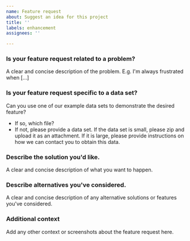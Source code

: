 ```yaml
---
name: Feature request
about: Suggest an idea for this project
title: ''
labels: enhancement
assignees: ''

---
```


### Is your feature request related to a problem?
A clear and concise description of the problem. E.g. I'm always frustrated when [...]

### Is your feature request specific to a data set?
Can you use one of our example data sets to demonstrate the desired feature?
  * If so, which file?
  * If not, please provide a data set. If the data set is small, please zip and upload it as an attachment. If it is large, please provide instructions on how we can contact you to obtain this data.

### Describe the solution you'd like.
A clear and concise description of what you want to happen.

### Describe alternatives you've considered.
A clear and concise description of any alternative solutions or features you've considered.

### Additional context
Add any other context or screenshots about the feature request here.

